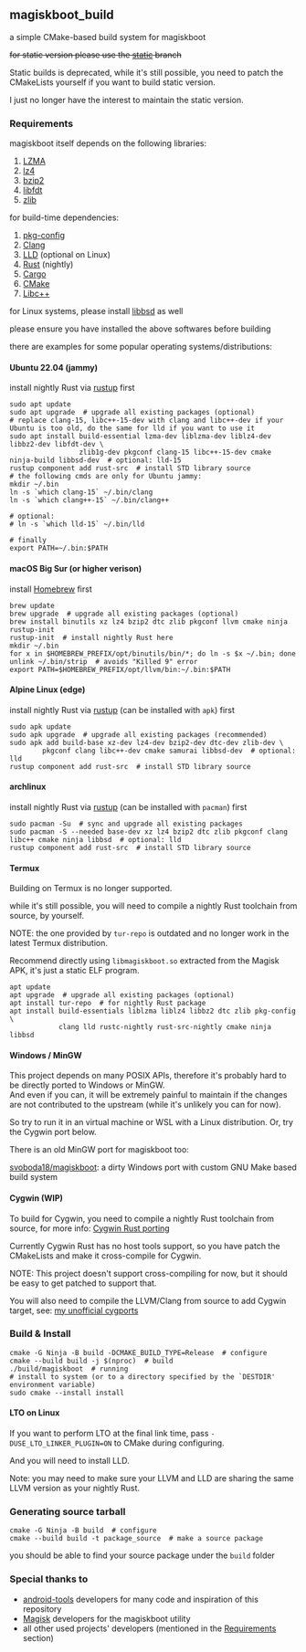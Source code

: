 ## magiskboot_build

a simple CMake-based build system for magiskboot

~~for static version please use the [static](../../tree/static) branch~~

Static builds is deprecated, while it's still possible, you need to patch the CMakeLists yourself if you want to build static version.

I just no longer have the interest to maintain the static version.

### Requirements

magiskboot itself depends on the following libraries:

1. [LZMA][LZMA]
2. [lz4][lz4]
3. [bzip2][bzip]
4. [libfdt][libfdt]
5. [zlib][zlib]

for build-time dependencies:

1. [pkg-config][pkg-config]
2. [Clang][Clang]
3. [LLD][LLD] (optional on Linux)
4. [Rust][Rust] (nightly)
5. [Cargo][Cargo]
6. [CMake][CMake]
7. [Libc++][Libcxx]

for Linux systems, please install [libbsd][libbsd] as well

please ensure you have installed the above softwares before building

there are examples for some popular operating systems/distributions:

#### Ubuntu 22.04 (jammy)

install nightly Rust via [rustup][rustup] first

````shell
sudo apt update
sudo apt upgrade  # upgrade all existing packages (optional)
# replace clang-15, libc++-15-dev with clang and libc++-dev if your Ubuntu is too old, do the same for lld if you want to use it
sudo apt install build-essential lzma-dev liblzma-dev liblz4-dev libbz2-dev libfdt-dev \
                 zlib1g-dev pkgconf clang-15 libc++-15-dev cmake ninja-build libbsd-dev  # optional: lld-15
rustup component add rust-src  # install STD library source
# the following cmds are only for Ubuntu jammy:
mkdir ~/.bin
ln -s `which clang-15` ~/.bin/clang
ln -s `which clang++-15` ~/.bin/clang++

# optional:
# ln -s `which lld-15` ~/.bin/lld

# finally 
export PATH=~/.bin:$PATH
````

#### macOS Big Sur (or higher verison)

install [Homebrew][Homebrew] first

````shell
brew update
brew upgrade  # upgrade all existing packages (optional)
brew install binutils xz lz4 bzip2 dtc zlib pkgconf llvm cmake ninja rustup-init
rustup-init  # install nightly Rust here
mkdir ~/.bin
for x in $HOMEBREW_PREFIX/opt/binutils/bin/*; do ln -s $x ~/.bin; done
unlink ~/.bin/strip  # avoids "Killed 9" error
export PATH=$HOMEBREW_PREFIX/opt/llvm/bin:~/.bin:$PATH
````

#### Alpine Linux (edge)

install nightly Rust via [rustup][rustup] (can be installed with `apk`) first

````shell
sudo apk update
sudo apk upgrade  # upgrade all existing packages (recommended)
sudo apk add build-base xz-dev lz4-dev bzip2-dev dtc-dev zlib-dev \
        pkgconf clang libc++-dev cmake samurai libbsd-dev  # optional: lld
rustup component add rust-src  # install STD library source
````

#### archlinux

install nightly Rust via [rustup][rustup] (can be installed with `pacman`) first

````shell
sudo pacman -Su  # sync and upgrade all existing packages
sudo pacman -S --needed base-dev xz lz4 bzip2 dtc zlib pkgconf clang libc++ cmake ninja libbsd  # optional: lld
rustup component add rust-src  # install STD library source
````

#### Termux

Building on Termux is no longer supported.

while it's still possible, you will need to compile a nightly Rust toolchain from source, by yourself.

NOTE: the one provided by `tur-repo` is outdated and no longer work in the latest Termux distribution.

Recommend directly using `libmagiskboot.so` extracted from the Magisk APK, it's just a static ELF program.

````shell
apt update
apt upgrade  # upgrade all existing packages (optional)
apt install tur-repo  # for nightly Rust package
apt install build-essentials liblzma liblz4 libbz2 dtc zlib pkg-config \
            clang lld rustc-nightly rust-src-nightly cmake ninja libbsd
````

#### Windows / MinGW

This project depends on many POSIX APIs, therefore it's probably hard to be directly ported to Windows or MinGW.\
And even if you can, it will be extremely painful to maintain if the changes are not contributed to the upstream (while it's unlikely you can for now).

So try to run it in an virtual machine or WSL with a Linux distribution. Or, try the Cygwin port below.

There is an old MinGW port for magiskboot too:

[svoboda18/magiskboot](https://github.com/svoboda18/magiskboot.git): a dirty Windows port with custom GNU Make based build system

#### Cygwin (WIP)

To build for Cygwin, you need to compile a nightly Rust toolchain from source, for more info: [Cygwin Rust porting](https://gist.github.com/ookiineko/057eb3a91825313caeaf6d793a33b0b2)

Currently Cygwin Rust has no host tools support, so you have patch the CMakeLists and make it cross-compile for Cygwin.

NOTE: This project doesn't support cross-compiling for now, but it should be easy to get patched to support that.

You will also need to compile the LLVM/Clang from source to add Cygwin target, see: [my unofficial cygports](https://github.com/orgs/ookiineko-cygpkg/repositories)

### Build & Install

````shell
cmake -G Ninja -B build -DCMAKE_BUILD_TYPE=Release  # configure
cmake --build build -j $(nproc)  # build
./build/magiskboot  # running
# install to system (or to a directory specified by the `DESTDIR' environment variable)
sudo cmake --install install
````

#### LTO on Linux

If you want to perform LTO at the final link time, pass `-DUSE_LTO_LINKER_PLUGIN=ON` to CMake during configuring.

And you will need to install LLD.

Note: you may need to make sure your LLVM and LLD are sharing the same LLVM version as your nightly Rust.

### Generating source tarball

````shell
cmake -G Ninja -B build  # configure
cmake --build build -t package_source  # make a source package
````

you should be able to find your source package under the `build` folder

### Special thanks to

- [android-tools][android-tools] developers for many code and inspiration of this repository
- [Magisk][Magisk] developers for the magiskboot utility
- all other used projects' developers (mentioned in the [Requirements](#requirements) section)

[pkg-config]: https://www.freedesktop.org/wiki/Software/pkg-config/
[LZMA]: https://tukaani.org/lzma/
[lz4]: https://lz4.github.io/lz4/
[bzip]: http://www.bzip.org/
[libfdt]: https://github.com/kernkonzept/libfdt.git
[zlib]: https://zlib.net/
[Clang]: https://clang.llvm.org/
[LLD]: https://lld.llvm.org/
[Rust]: https://www.rust-lang.org/
[Cargo]: https://doc.rust-lang.org/cargo/
[CMake]: https://cmake.org/
[Magisk]: https://github.com/topjohnwu/Magisk.git
[android-tools]: https://github.com/nmeum/android-tools
[libbsd]: https://libbsd.freedesktop.org/
[rustup]: https://rustup.rs/
[Homebrew]: https://brew.sh/
[Libcxx]: https://libcxx.llvm.org/
